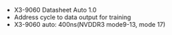 - X3-9060 Datasheet Auto 1.0
- Address cycle to data output for training
- X3-9060 auto: 400ns(NVDDR3 mode9-13, mode 17)